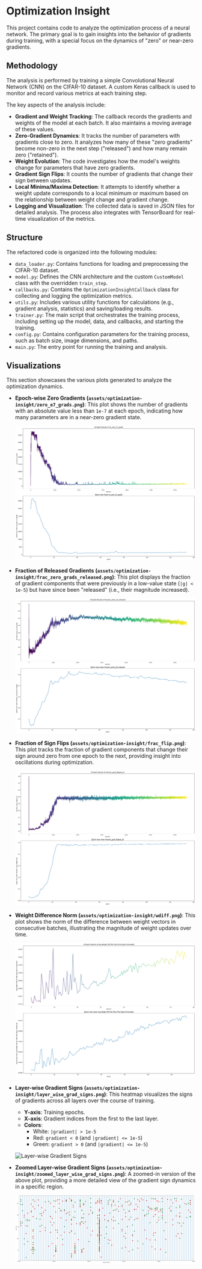 # Optimization Insight

This project contains code to analyze the optimization process of a neural network. The primary goal is to gain insights into the behavior of gradients during training, with a special focus on the dynamics of "zero" or near-zero gradients.

## Methodology

The analysis is performed by training a simple Convolutional Neural Network (CNN) on the CIFAR-10 dataset. A custom Keras callback is used to monitor and record various metrics at each training step.

The key aspects of the analysis include:

- **Gradient and Weight Tracking**: The callback records the gradients and weights of the model at each batch. It also maintains a moving average of these values.
- **Zero-Gradient Dynamics**: It tracks the number of parameters with gradients close to zero. It analyzes how many of these "zero gradients" become non-zero in the next step ("released") and how many remain zero ("retained").
- **Weight Evolution**: The code investigates how the model's weights change for parameters that have zero gradients.
- **Gradient Sign Flips**: It counts the number of gradients that change their sign between updates.
- **Local Minima/Maxima Detection**: It attempts to identify whether a weight update corresponds to a local minimum or maximum based on the relationship between weight change and gradient change.
- **Logging and Visualization**: The collected data is saved in JSON files for detailed analysis. The process also integrates with TensorBoard for real-time visualization of the metrics.

## Structure

The refactored code is organized into the following modules:

-   `data_loader.py`: Contains functions for loading and preprocessing the CIFAR-10 dataset.
-   `model.py`: Defines the CNN architecture and the custom `CustomModel` class with the overridden `train_step`.
-   `callbacks.py`: Contains the `OptimizationInsightCallback` class for collecting and logging the optimization metrics.
-   `utils.py`: Includes various utility functions for calculations (e.g., gradient analysis, statistics) and saving/loading results.
-   `trainer.py`: The main script that orchestrates the training process, including setting up the model, data, and callbacks, and starting the training.
-   `config.py`: Contains configuration parameters for the training process, such as batch size, image dimensions, and paths.
-   `main.py`: The entry point for running the training and analysis.


## Visualizations

This section showcases the various plots generated to analyze the optimization dynamics.

*   **Epoch-wise Zero Gradients (`assets/optimization-insight/zero_e7_grads.png`)**: This plot shows the number of gradients with an absolute value less than `1e-7` at each epoch, indicating how many parameters are in a near-zero gradient state.

    ![Zero Gradients](../../assets/optimization-insight/zero_e7_grads.png)

*   **Fraction of Released Gradients (`assets/optimization-insight/frac_zero_grads_released.png`)**: This plot displays the fraction of gradient components that were previously in a low-value state (`|g| < 1e-5`) but have since been "released" (i.e., their magnitude increased).

    ![Fraction of Released Gradients](../../assets/optimization-insight/frac_zero_grads_released.png)

*   **Fraction of Sign Flips (`assets/optimization-insight/frac_flip.png`)**: This plot tracks the fraction of gradient components that change their sign around zero from one epoch to the next, providing insight into oscillations during optimization.

    ![Fraction of Sign Flips](../../assets/optimization-insight/frac_flip.png)

*   **Weight Difference Norm (`assets/optimization-insight/wdiff.png`)**: This plot shows the norm of the difference between weight vectors in consecutive batches, illustrating the magnitude of weight updates over time.

    ![Weight Difference Norm](../../assets/optimization-insight/wdiff.png)

*   **Layer-wise Gradient Signs (`assets/optimization-insight/layer_wise_grad_signs.png`)**: This heatmap visualizes the signs of gradients across all layers over the course of training.
    *   **Y-axis**: Training epochs.
    *   **X-axis**: Gradient indices from the first to the last layer.
    *   **Colors**:
        *   White: `|gradient| > 1e-5`
        *   Red: `gradient < 0` (and `|gradient| <= 1e-5`)
        *   Green: `gradient > 0` (and `|gradient| <= 1e-5`)

    ![Layer-wise Gradient Signs](../../assets/optimization-insight/layer_wise_grad_signs.png)

*   **Zoomed Layer-wise Gradient Signs (`assets/optimization-insight/zoomed_layer_wise_grad_signs.png`)**: A zoomed-in version of the above plot, providing a more detailed view of the gradient sign dynamics in a specific region.

    ![Zoomed Layer-wise Gradient Signs](../../assets/optimization-insight/zoomed_layer_wise_grad_signs.png)